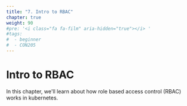 ```yaml
---
title: "7. Intro to RBAC"
chapter: true
weight: 90
#pre: '<i class="fa fa-film" aria-hidden="true"></i> '
#tags:
#  - beginner
#  - CON205
---
```

# Intro to RBAC

In this chapter, we'll learn about how role based access control (RBAC) works in kubernetes.

